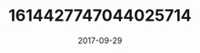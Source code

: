 ---
title: "1614427747044025714"
cover: "2017-09-29 18.46.46 1614427747044025714_46248401"
photo: "2017-09-29 18.46.46 1614427747044025714_46248401"
date: "2017-09-29"
type: "photo"
---